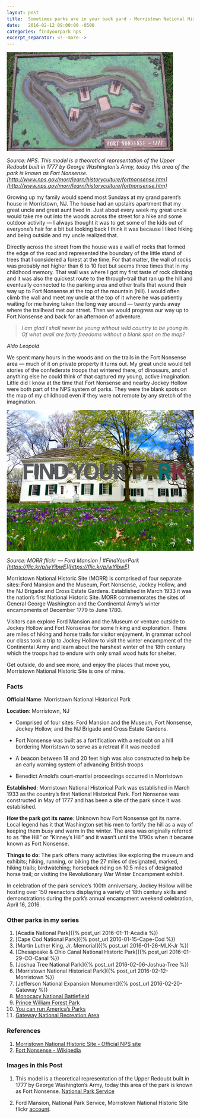```yaml
---
layout: post
title:  Sometimes parks are in your back yard - Morristown National Historic Park
date:   2016-02-12 09:00:00 -0500
categories: findyourpark nps
excerpt_separator: <!--more-->
---
```


![Fort Nonsense](/img/2016-02-12-Fort-Nonsense.jpg)

<cite> Source: NPS. This model is a theoretical representation of the Upper Redoubt built in 1777 by George Washington’s Army, today this area of the park is known as Fort Nonsense. [http://www.nps.gov/morr/learn/historyculture/fortnonsense.htm](http://www.nps.gov/morr/learn/historyculture/fortnonsense.htm)</cite>

Growing up my family would spend most Sundays at my grand parent’s house in Morristown, NJ. The house had an upstairs apartment that my great uncle and great aunt lived in. Just about every week my great uncle would take me out into the woods across the street for a hike and some outdoor activity — I always thought it was to get some of the kids out of everyone’s hair for a bit but looking back I think it was because I liked hiking and being outside and my uncle realized that.

<!--more-->

Directly across the street from the house was a wall of rocks that formed the edge of the road and represented the boundary of the little stand of trees that I considered a forest at the time. For that matter, the wall of rocks was probably not higher than 6 to 10 feet but seems three times that in my childhood memory. That wall was where I got my first taste of rock climbing and it was also the quickest route to the through-trail that ran up the hill and eventually connected to the parking area and other trails that wound their way up to Fort Nonsense at the top of the mountain (hill). I would often climb the wall and meet my uncle at the top of it where he was patiently waiting for me having taken the long way around — twenty yards away where the trailhead met our street. Then we would progress our way up to Fort Nonsense and back for an afternoon of adventure.

> _I am glad I shall never be young without wild country to be young in. Of what avail are forty freedoms without a blank spot on the map?_

<cite>Aldo Leopold</cite>

We spent many hours in the woods and on the trails in the Fort Nonsense area — much of it on private property it turns out. My great uncle would tell stories of the confederate troops that wintered there, of dinosaurs, and of anything else he could think of that captured my young, active imagination. Little did I know at the time that Fort Nonsense and nearby Jockey Hollow were both part of the NPS system of parks. They were the blank spots on the map of my childhood even if they were not remote by any stretch of the imagination.

![](/img/2016-02-12-Find-Your-Park.jpg)

<cite>Source: MORR flickr — Ford Mansion | #FindYourPark [https://flic.kr/p/wYibwE](https://flic.kr/p/wYibwE)</cite>

Morristown National Historic Site (MORR) is comprised of four separate sites: Ford Mansion and the Museum, Fort Nonsense, Jockey Hollow, and the NJ Brigade and Cross Estate Gardens. Established in March 1933 it was the nation’s first National Historic Site. MORR commemorates the sites of General George Washington and the Continental Army’s winter encampments of December 1779 to June 1780.

Visitors can explore Ford Mansion and the Museum or venture outside to Jockey Hollow and Fort Nonsense for some hiking and exploration. There are miles of hiking and horse trails for visitor enjoyment. In grammar school our class took a trip to Jockey Hollow to visit the winter encampment of the Continental Army and learn about the harshest winter of the 18th century which the troops had to endure with only small wood huts for shelter.

Get outside, do and see more, and enjoy the places that move you, Morristown National Historic Site is one of mine.

### Facts

**Official Name**: Morristown National Historical Park

**Location**: Morristown, NJ

- Comprised of four sites: Ford Mansion and the Museum, Fort Nonsense, Jockey Hollow, and the NJ Brigade and Cross Estate Gardens.

- Fort Nonsense was built as a fortification with a redoubt on a hill bordering Morristown to serve as a retreat if it was needed

- A beacon between 18 and 20 feet high was also constructed to help be an early warning system of advancing British troops

- Benedict Arnold’s court-martial proceedings occurred in Morristown

**Established**: Morristown National Historical Park was established in March 1933 as the country’s first National Historical Park. Fort Nonsense was constructed in May of 1777 and has been a site of the park since it was established.

**How the park got its name**: Unknown how Fort Nonsense got its name. Local legend has it that Washington set his men to fortify the hill as a way of keeping them busy and warm in the winter. The area was originally referred to as “the Hill” or “Kinney’s Hill” and it wasn’t until the 1790s when it became known as Fort Nonsense.

**Things to do**: The park offers many activities like exploring the museum and exhibits; hiking, running, or biking the 27 miles of designated, marked, hiking trails; birdwatching; horseback riding on 10.5 miles of designated horse trail; or visiting the Revolutionary War Winter Encampment exhibit.

In celebration of the park service’s 100th anniversary, Jockey Hollow will be hosting over 150 reenactors displaying a variety of 18th century skills and demonstrations during the park’s annual encampment weekend celebration, April 16, 2016.



### Other parks in my series

1. [Acadia National Park]({% post_url 2016-01-11-Acadia %})
2. [Cape Cod National Park]({% post_url 2016-01-15-Cape-Cod %})
3. [Martin Luther King, Jr. Memorial]({% post_url 2016-01-26-MLK-Jr %})
4. [Chesapeake & Ohio Canal National Historic Park]({% post_url 2016-01-29-CO-Canal %})
5. [Joshua Tree National Park]({% post_url 2016-02-06-Joshua-Tree %})
6. [Morristown National Historical Park]({% post_url 2016-02-12-Morristown %})
7. [Jefferson National Expansion Monument]({% post_url 2016-02-20-Gateway %})
8. [Monocacy National Battlefield](https://medium.com/p/5ef2910c118b)
9. [Prince William Forest Park](https://medium.com/p/b307aedfed2)
10. [You can run America’s Parks](https://medium.com/p/c405333a64fb)
11. [Gateway National Recreation Area](https://medium.com/p/a29761c6c097)


### References

1. [Morristown National Historic Site - Official NPS site](http://www.nps.gov/morr/index.htm)
2. [Fort Nonsense - Wikipedia](https://en.wikipedia.org/wiki/Fort_Nonsense_(Morristown,_New_Jersey))


### Images in this Post

1. This model is a theoretical representation of the Upper Redoubt built in 1777 by George Washington’s Army, today this area of the park is known as Fort Nonsense. [National Park Service](http://www.nps.gov/morr/learn/historyculture/fortnonsense.htm)

2. Ford Mansion, National Park Service, Morristown National Historic Site flickr [account](https://www.flickr.com/photos/morristownnps/).
